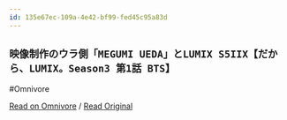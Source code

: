 ```yaml
---
id: 135e67ec-109a-4e42-bf99-fed45c95a83d
---
```


## `映像制作のウラ側「MEGUMI UEDA」とLUMIX S5IIX【だから、LUMIX。Season3 第1話 BTS】`
#Omnivore

[Read on Omnivore](https://omnivore.app/me/https-www-youtube-com-watch-v-aw-4-o-me-us-w-0-1903633a28d) / [Read Original](https://www.youtube.com/watch?v=Aw-4oMEUsW0)


